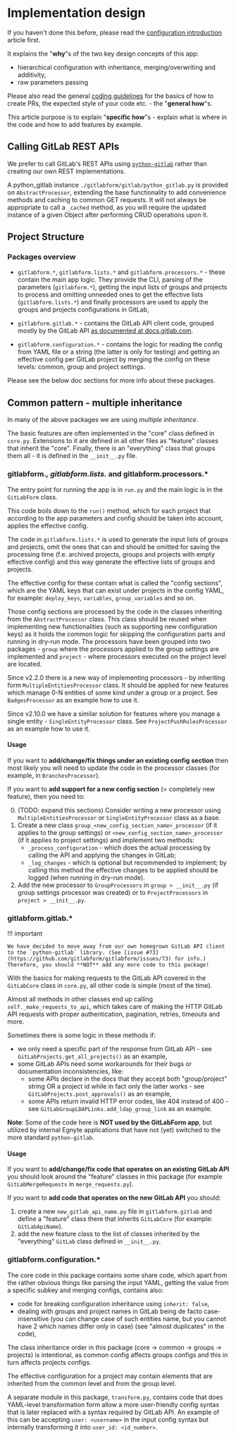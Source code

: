 # Implementation design

If you haven't done this before, please read the [configuration introduction](../reference/index.md) article first.

It explains the "**why**"s of the two key design concepts of this app:

* hierarchical configuration with inheritance, merging/overwriting and additivity,
* raw parameters passing

Please also read the general [coding guidelines](coding_guidelines.md) for the basics of how to create PRs,
the expected style of your code etc. - the "**general how**"s.

This article purpose is to explain "**specific how**"s - explain what is where in the code and how to add features
by example.

## Calling GitLab REST APIs

We prefer to call GitLab's REST APIs using [`python-gitlab`](https://python-gitlab.readthedocs.io/en/stable/) rather than creating our own REST implementations.

A python_gitlab instance `./gitlabform/gitlab/python_gitlab.py` is provided on `AbstractProcessor`, extending the base functionality to add convenience methods and caching to common GET requests. It will not always be appropriate to call a `_cached` method, as you will require the updated instance of a given Object after performing CRUD operations upon it. 

## Project Structure

### Packages overview

* `gitlabform.*`, `gitlabform.lists.*` and `gitlabform.processors.*` - these contain the main app logic.
  They provide the CLI, parsing of the parameters (`gitlabform.*`), getting the input lists of groups and projects
  to process and omitting unneeded ones to get the effective lists (`gitlabform.lists.*`) and finally processors
  are used to apply the groups and projects configurations in GitLab,

* `gitlabform.gitlab.*` - contains the GitLab API client code, grouped mostly by the GitLab API 
  [as documented at docs.gitlab.com](https://docs.gitlab.com/ee/api/api_resources.html).

* `gitlabform.configuration.*` - contains the logic for reading the config from YAML file or a string
  (the latter is only for testing) and getting an effective config per GitLab project by merging
  the config on these levels: common, group and project settings.

Please see the below doc sections for more info about these packages.

## Common pattern - multiple inheritance

In many of the above packages we are using _multiple inheritance_.
 
The basic features are often implemented in the "core" class defined in `core.py`. Extensions to it are defined in all other
files as "feature" classes that inherit the "core". Finally, there is an "everything" class that groups them all - it is
defined in the `__init__.py` file.

### gitlabform.*, gitlabform.lists.* and gitlabform.processors.*

The entry point for running the app is in `run.py` and the main logic is in the `GitLabForm` class.

This code boils down to the `run()` method, which for each project that according to the app parameters
and config should be taken into account, applies the effective config.

The code in `gitlabform.lists.*` is used to generate the input lists of groups and projects, omit the ones that can and should be omitted for saving the processing time (f.e. archived projects, groups and projects with empty effective config) and this way generate the effective lists of groups and projects.

The effective config for these contain what is called the "config sections", which are the YAML keys that can exist under projects
in the config YAML, for example: `deploy_keys`, `variables`, `group_variables` and so on.

Those config sections are processed by the code in the classes inheriting from the `AbstractProcessor` class. This class
should be reused when implementing new functionalities (such as supporting new configuration keys) as it holds the common 
logic for skipping the configuration parts and running in dry-run mode. The processors have been grouped into two 
packages - `group` where the processors applied to the group settings are implemented and `project` - where processors
executed on the project level are located.

Since v2.2.0 there is a new way of implementing processors - by inheriting form `MultipleEntitiesProcessor` class.
It should be applied for new features which manage 0-N entities of some kind under a group or a project.
See `BadgesProcessor` as an example how to use it.

Since v2.10.0 we have a similar solution for features where you manage a single entity - `SingleEntityProcessor` class.
See `ProjectPushRulesProcessor` as an example how to use it. 

#### Usage

If you want to **add/change/fix things under an existing config section** then most likely you will need to update 
the code in the processor classes (for example, in `BranchesProcessor`).

If you want to **add support for a new config section** (= completely new feature), then you need to:

0. (TODO: expand this sections) Consider writing a new processor using `MultipleEntitiesProcessor` or `SingleEntityProcessor` class as a base.
1. Create a new class `group_<new_config_section_name>_processor` (if it applies to the group settings) or 
`<new_config_section_name>_processor` (if it applies to project settings) and implement two methods:
    - `_process_configuration` - which does the actual processing by calling the API and applying the changes in GitLab;
    - `_log_changes` - which is optional but recommended to implement; by calling this method the effective changes 
    to be applied should be logged (when running in dry-run mode). 
2. Add the new processor to `GroupProcessors` in `group > __init__.py` (if group settings processor was created) or 
to `ProjectProcessors` in `project > __init__.py`. 

### gitlabform.gitlab.*

!!! important

    We have decided to move away from our own homegrown GitLab API client to the `python-gitlab` library. (See [issue #73](https://github.com/gitlabform/gitlabform/issues/73) for info.) Therefore, you should **NOT** add any more code to this package!

With the basics for making requests to the GitLab API covered in the `GitLabCore` class in `core.py`, all other code
is simple (most of the time).

Almost all methods in other classes end up calling `self._make_requests_to_api`, which takes care of making the HTTP
GitLab API requests with proper authentication, pagination, retries, timeouts and more.

Sometimes there is some logic in these methods if:

* we only need a specific part of the response from GitLab API - see `GitLabProjects.get_all_projects()` as an example,
* some GitLab APIs need some workarounds for their bugs or documentation inconsistencies, like:
    * some APIs declare in the docs that they accept both "group/project" string OR a project id while in fact only the latter works - see `GitLabProjects.post_approvals()` as an example,
    * some APIs return invalid HTTP error codes, like 404 instead of 400 - see `GitLabGroupLDAPLinks.add_ldap_group_link` as an example.

**Note**: Some of the code here is **NOT used by the GitLabForm app**, but utilized by internal Egnyte
applications that have not (yet) switched to the more standard `python-gitlab`.

#### Usage

If you want to **add/change/fix code that operates on an existing GitLab API** you should look around 
the "feature" classes in this package (for example `GitLabMergeRequests` in `merge_requests.py`).

If you want to **add code that operates on the new GitLab API** you should:
 
1. create a new `new_gitlab_api_name.py` file in `gitlabform.gitlab` and define a "feature" class there
   that inherits `GitLabCore` (for example: `GitLabApiName`).
2. add the new feature class to the list of classes inherited by the "everything" `GitLab` class
   defined in `__init__.py`. 

### gitlabform.configuration.*

The core code in this package contains some share code, which apart from the rather obvious things like parsing the input YAML, getting the value from a specific subkey and merging configs, contains also:

* code for breaking configuration inheritance using `inherit: false`,
* dealing with groups and project names in GitLab being de facto case-insensitive (you can change case of such entities name, but you cannot have 2 which names differ only in case) (see "almost duplicates" in the code),

The class inheritance order in this package (core -> common -> groups -> projects) is intentional, as common config affects groups configs and this in turn affects projects configs.

The effective configuration for a project may contain elements that are inherited from the common level and from the group level.

A separate module in this package, `transform.py`, contains code that does YAML-level transformation form allow a more user-friendly config syntax that is later replaced with a syntax required by GitLab API. An example of this can be accepting `user: <username>` in the input config syntax but internally transforming it into `user_id: <id_number>`.
